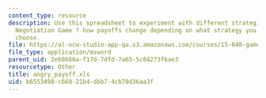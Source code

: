 ```yaml
---
content_type: resource
description: Use this spreadsheet to experiment with different strategies in the Angry
  Negotiation Game ? how payoffs change depending on what strategy you and your opponent
  choose.
file: https://ol-ocw-studio-app-qa.s3.amazonaws.com/courses/15-040-game-theory-for-managers-spring-2004/b6553498c66021b4dbb74cb70d36aa3f_angry_payoff.xls
file_type: application/msword
parent_uid: 2e68666a-f17d-7dfd-7a65-5c84273f6ae3
resourcetype: Other
title: angry_payoff.xls
uid: b6553498-c660-21b4-dbb7-4cb70d36aa3f
---
```

